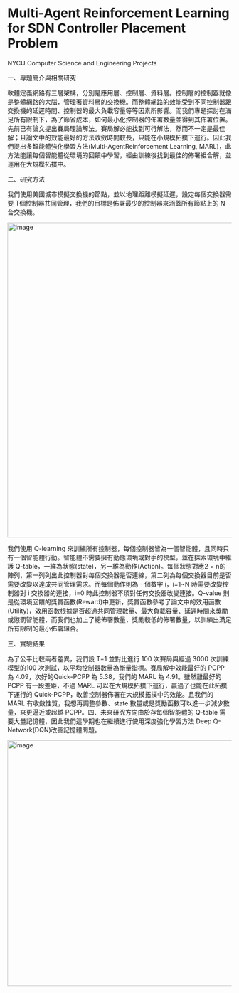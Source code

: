 # Multi-Agent Reinforcement Learning for SDN Controller Placement Problem
NYCU Computer Science and Engineering Projects

一、專題簡介與相關研究

軟體定義網路有三層架構，分別是應用層、控制層、資料層。控制層的控制器就像是整體網路的大腦，管理著資料層的交換機。而整體網路的效能受到不同控制器跟交換機的延遲時間、控制器的最大負載容量等等因素所影響。而我們專題探討在滿足所有限制下，為了節省成本，如何最小化控制器的佈署數量並得到其佈署位置。先前已有論文提出賽局理論解法。賽局解必能找到可行解法，然而不一定是最佳解；且論文中的效能最好的方法收斂時間較長，只能在小規模拓撲下運行。因此我們提出多智能體強化學習方法(Multi-AgentReinforcement Learning, MARL)，此方法能讓每個智能體從環境的回饋中學習，經由訓練後找到最佳的佈署組合解，並運用在大規模拓撲中。

二、研究方法

我們使用美國城市模擬交換機的節點，並以地理距離模擬延遲，設定每個交換器需要 T個控制器共同管理，我們的目標是佈署最少的控制器來涵蓋所有節點上的 N 台交換機。

<img width="1232" height="708" alt="image" src="https://github.com/user-attachments/assets/fcf69717-895e-44a7-8b1c-457de9f26a1c" />

我們使用 Q-learning 來訓練所有控制器，每個控制器皆為一個智能體，且同時只有一個智能體行動。智能體不需要擁有動態環境或對手的模型，並在探索環境中維護 Q-table，一維為狀態(state)，另一維為動作(Action)。每個狀態對應2 × n的陣列，第一列列出此控制器對每個交換器是否連線，第二列為每個交換器目前是否需要改變以達成共同管理需求。而每個動作則為一個數字 i，i=1~N 時需要改變控制器對 i 交換器的連接，i=0 時此控制器不須對任何交換器改變連接。Q-value 則是從環境回饋的獎賞函數(Reward)中更新，獎賞函數參考了論文中的效用函數(Utility)，效用函數根據是否超過共同管理數量、最大負載容量、延遲時間來獎勵或懲罰智能體，而我們也加上了總佈署數量，獎勵較低的佈署數量，以訓練出滿足所有限制的最小佈署組合。

三、實驗結果

為了公平比較兩者差異，我們設 T=1 並對比進行 100 次賽局與經過 3000 次訓練模型的100 次測試，以平均控制器數量為衡量指標。賽局解中效能最好的 PCPP 為 4.09，次好的Quick-PCPP 為 5.38，我們的 MARL 為 4.91。雖然離最好的 PCPP 有一段差距，不過 MARL 可以在大規模拓撲下運行，贏過了也能在此拓撲下運行的 Quick-PCPP，改善控制器佈署在大規模拓撲中的效能。且我們的 MARL 有收斂性質，我想再調整參數、state 數量或是獎勵函數可以進一步減少數量，來更逼近或超越 PCPP。四、未來研究方向由於存每個智能體的 Q-table 需要大量記憶體，因此我們這學期也在繼續進行使用深度強化學習方法 Deep Q-Network(DQN)改善記憶體問題。

<img width="1199" height="552" alt="image" src="https://github.com/user-attachments/assets/ba05e952-b1ce-454f-ba23-62e2771e2ec4" />

